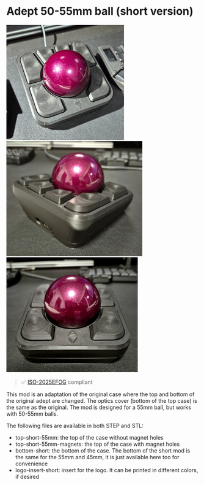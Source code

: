 # Adept 50-55mm ball (short version)

<p>
  <img alt='55mm short top' src='./images/55mm-short-top.jpg' height="300px" float="left"/>
  <img alt='55mm short side' src='./images/55mm-short-side.jpg' height="300px" float="left"/>
  <img alt='55mm short front' src='./images/55mm-short-front.jpg' height="300px" float="right"/>
</p>

> ✅ [ISO-2025EFOG](https://github.com/efogdev/ISO-2025EFOG) compliant

This mod is an adaptation of the original case where the top and bottom of the original adept are changed. The optics cover (bottom of the top case) is the same as the original.
The mod is designed for a 55mm ball, but works with 50-55mm balls.

The following files are available in both STEP and STL:

- top-short-55mm: the top of the case without magnet holes
- top-short-55mm-magnets: the top of the case with magnet holes
- bottom-short: the bottom of the case. The bottom of the short mod is the same for the 55mm and 45mm, it is just available here too for convenience
- logo-insert-short: insert for the logo. It can be printed in different colors, if desired
